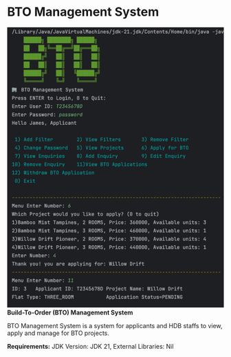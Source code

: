 # BTO Management System
![img_1.png](photos/img_1.png)
**Build-To-Order (BTO) Management System**

BTO Management System is a system for applicants and HDB staffs to view,
apply and manage for BTO projects.

**Requirements:**
JDK Version: JDK 21, External Libraries: Nil

